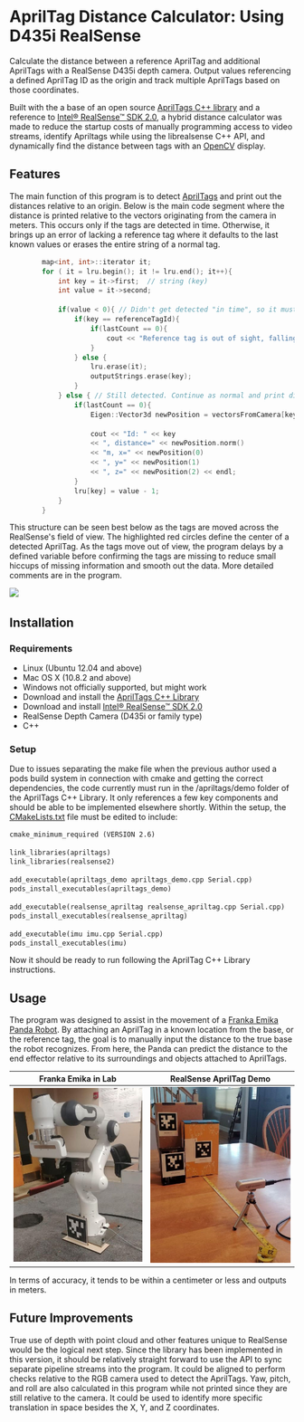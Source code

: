 # AprilTag Distance Calculator: Using D435i RealSense

Calculate the distance between a reference AprilTag and additional AprilTags with a RealSense D435i depth camera. Output values referencing a defined AprilTag ID as the origin and track multiple AprilTags based on those coordinates.

Built with the a base of an open source [AprilTags C++ library](https://people.csail.mit.edu/kaess/apriltags/) and a reference to [Intel® RealSense™ SDK 2.0](https://github.com/IntelRealSense/librealsense), a hybrid distance calculator was made to reduce the startup costs of manually programming access to video streams, identify Apriltags while using the librealsense C++ API, and dynamically find the distance between tags with an [OpenCV](https://opencv.org/) display.

## Features

The main function of this program is to detect [AprilTags](https://github.com/AprilRobotics/apriltag) and print out the distances relative to an origin. Below is the main code segment where the distance is printed relative to the vectors originating from the camera in meters. This occurs only if the tags are detected in time. Otherwise, it brings up an error of lacking a reference tag where it defaults to the last known values or erases the entire string of a normal tag.

```c++
        map<int, int>::iterator it;
        for ( it = lru.begin(); it != lru.end(); it++){
            int key = it->first;  // string (key)
            int value = it->second;

            if(value < 0){ // Didn't get detected "in time", so it must be gone
                if(key == referenceTagId){
                    if(lastCount == 0){
                        cout << "Reference tag is out of sight, falling back on last known value." << endl;
                    }
                } else {
                    lru.erase(it);
                    outputStrings.erase(key);
                }
            } else { // Still detected. Continue as normal and print difference in vector distance in meters
                if(lastCount == 0){ 
                    Eigen::Vector3d newPosition = vectorsFromCamera[key] - vectorsFromCamera[referenceTagId];

                    cout << "Id: " << key
                    << ", distance=" << newPosition.norm()
                    << "m, x=" << newPosition(0)
                    << ", y=" << newPosition(1)
                    << ", z=" << newPosition(2) << endl;
                }
                lru[key] = value - 1;
            }
        }
```

This structure can be seen best below as the tags are moved across the RealSense's field of view. The highlighted red circles define the center of a detected AprilTag. As the tags move out of view, the program delays by a defined variable before confirming the tags are missing to reduce small hiccups of missing information and smooth out the data. More detailed comments are in the program. 

![](Demo.gif)

## Installation

### Requirements

* Linux (Ubuntu 12.04 and above) 
* Mac OS X (10.8.2 and above) 
* Windows not officially supported, but might work
* Download and install the [AprilTags C++ Library](https://people.csail.mit.edu/kaess/apriltags/) 
* Download and install [Intel® RealSense™ SDK 2.0](https://github.com/IntelRealSense/librealsense)
* RealSense Depth Camera (D435i or family type)
* C++

### Setup

Due to issues separating the make file when the previous author used a pods build system in connection with cmake and getting the correct dependencies, the code currently must run in the /apriltags/demo folder of the AprilTags C++ Library. It only references a few key components and should be able to be implemented elsewhere shortly. Within the setup, the [CMakeLists.txt](https://bitbucket.org/kaess/apriltags/src/master/example/CMakeLists.txt) file must be edited to include:
```
cmake_minimum_required (VERSION 2.6)

link_libraries(apriltags)
link_libraries(realsense2)

add_executable(apriltags_demo apriltags_demo.cpp Serial.cpp)
pods_install_executables(apriltags_demo)

add_executable(realsense_apriltag realsense_apriltag.cpp Serial.cpp)
pods_install_executables(realsense_apriltag)

add_executable(imu imu.cpp Serial.cpp)
pods_install_executables(imu)

```
Now it should be ready to run following the AprilTag C++ Library instructions.

## Usage

The program was designed to assist in the movement of a [Franka Emika Panda Robot](https://www.franka.de/technology). By attaching an AprilTag in a known location from the base, or the reference tag, the goal is to manually input the distance to the true base the robot recognizes. From here, the Panda can predict the distance to the end effector relative to its surroundings and objects attached to AprilTags.

Franka Emika in Lab        |  RealSense AprilTag Demo
:-------------------------:|:-------------------------:
![](panda.jpg)             |  ![](realsensesize.jpg)

In terms of accuracy, it tends to be within a centimeter or less and outputs in meters. 

## Future Improvements

True use of depth with point cloud and other features unique to RealSense would be the logical next step. Since the library has been implemented in this version, it should be relatively straight forward to use the API to sync separate pipeline streams into the program. It could be aligned to perform checks relative to the RGB camera used to detect the AprilTags. Yaw, pitch, and roll are also calculated in this program while not printed since they are still relative to the camera. It could be used to identify more specific translation in space besides the X, Y, and Z coordinates.
